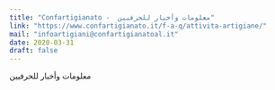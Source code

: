 ```yaml
---
title: "Confartigianato -  معلومات وأخبار للحرفيين"
link: "https://www.confartigianato.it/f-a-q/attivita-artigiane/"
mail: "infoartigiani@confartigianatoal.it"
date: 2020-03-31
draft: false
---
```


معلومات وأخبار للحرفيين

